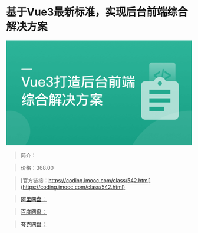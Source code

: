 # 基于Vue3最新标准，实现后台前端综合解决方案

![img](../../assets/6172351b095ddbbf05400304.png)

> 简介：

> 价格：368.00

> [官方链接：https://coding.imooc.com/class/542.html](https://coding.imooc.com/class/542.html)

> [阿里网盘：]()

> [百度网盘：]()

> [夸克网盘：]()
